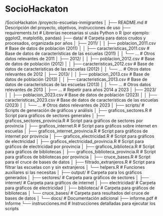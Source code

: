 # SocioHackaton

/SocioHackaton
/proyecto-escuelas-inmigrantes
│
├── README.md                        # Descripción del proyecto, objetivos, instrucciones de uso
├── requirements.txt                 # Librerías necesarias si usás Python o R (por ejemplo: ggplot2, matplotlib, pandas)
├── data/                            # Carpeta para datos crudos y procesados, organizada por años
│   ├── 2011/
│   │   ├── poblacion_2011.csv       # Base de datos de población (2011)
│   │   ├── caracteristicas_2011.csv # Base de datos de características de las escuelas (2011)
│   │   └── ...     # Otros datos relevantes de 2011
│   ├── 2012/
│   │   ├── poblacion_2012.csv       # Base de datos de población (2012)
│   │   ├── caracteristicas_2012.csv # Base de datos de características de las escuelas (2012)
│   │   └── ...     # Otros datos relevantes de 2012
│   ├── 2013/
│   │   ├── poblacion_2013.csv       # Base de datos de población (2013)
│   │   ├── caracteristicas_2013.csv # Base de datos de características de las escuelas (2013)
│   │   └── ...    # Otros datos relevantes de 2013
│   ├── ...                          # Repetir para años 2014 a 2023
│   ├── 2023/
│   │   ├── poblacion_2023.csv       # Base de datos de población (2023)
│   │   ├── caracteristicas_2023.csv # Base de datos de características de las escuelas (2023)
│   │   └── ...   # Otros datos relevantes de 2023
│
├── scripts/                         # Scripts de generación de gráficos y análisis
│   ├── graficos_sectores.R          # Script para gráficos de sectores generales
│   ├── graficos_sectores_provincia.R # Script para gráficos de sectores por provincia
│   ├── graficos_internet.R          # Script para gráficos sobre internet en escuelas
│   ├── graficos_internet_provincia.R # Script para gráficos de internet por provincia
│   ├── graficos_electricidad.R      # Script para gráficos de electricidad
│   ├── graficos_electricidad_provincia.R # Script para gráficos de electricidad por provincia
│   ├── graficos_biblioteca.R        # Script para gráficos de bibliotecas
│   ├── graficos_biblioteca_provincia.R # Script para gráficos de bibliotecas por provincia
│   ├── cruce_bases.R                # Script para el cruce de bases de datos
│   ├── filtrado_extranjeros.R       # Script para filtrar las escuelas con y sin extranjeros
│   └── helpers.R                    # Funciones auxiliares si las necesitas
│
├── output/                          # Carpeta para los gráficos generados
│   ├── sectores/                    # Carpeta para gráficos de sectores
│   ├── internet/                    # Carpeta para gráficos de internet
│   ├── electricidad/                # Carpeta para gráficos de electricidad
│   ├── biblioteca/                  # Carpeta para gráficos de bibliotecas
│   └── cruce_bases/                 # Carpeta para resultados del cruce de bases de datos
│
└── docs/                            # Documentación adicional
    ├── informe.pdf                  # Informe 
    └── instrucciones.md             # Instrucciones detalladas para ejecutar los scripts


